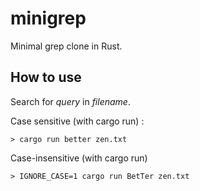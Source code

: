 # minigrep
 Minimal grep clone in Rust.

## How to use

Search for *query* in *filename*.

Case sensitive (with cargo run) :
```
> cargo run better zen.txt
```

Case-insensitive (with cargo run)
```
> IGNORE_CASE=1 cargo run BetTer zen.txt
```

